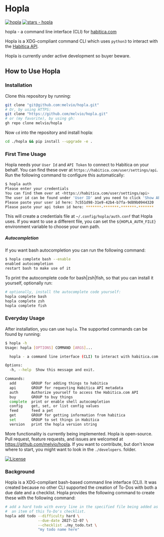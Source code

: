 # Hopla
[![hopla](https://img.shields.io/static/v1?label=melvio&message=hopla&color=blue&logo=github)](https://github.com/melvio/hopla) 
[![stars - hopla](https://img.shields.io/github/stars/melvio/hopla?style=social)](https://github.com/melvio/hopla)      

hopla - a command line interface (CLI) for [habitica.com](https://habitica.com)


Hopla is a XDG-compliant command CLI which uses `python3` to interact with 
the [Habitica API](https://habitica.com/apidoc/).

Hopla is currently under active development so buyer beware. 




## How to Use Hopla
### Installation
Clone this repository by running:
```bash
git clone "git@github.com:melvio/hopla.git"
# Or, by using HTTPS:
git clone "https://github.com/melvio/hopla.git"
# or (my favorite), by using gh:
gh repo clone melvio/hopla
```

Now `cd` into the repository and install hopla:
```bash
cd ./hopla && pip install --upgrade -e .
```


### First Time Usage
Hopla needs your `User Id` and `API Token` to connect to Habitica on your behalf.
You can find these over at `https://habitica.com/user/settings/api`.
Run the following command to configure this automatically:

```bash
$ hopla auth 
Please enter your credentials
You can find them over at <https://habitica.com/user/settings/api> 
The user id can be found under 'User ID' and you need to click 'Show API Token'
Please paste your user id here: 7c551d98-31e9-42b4-b7fa-9d89b0944320
Please paste your api token id here: *******-*******-*******-*******
```

This will create a credentials file at `~/.config/hopla/auth.conf` that
Hopla uses. If you want to use a different file, you can set the `${HOPLA_AUTH_FILE}`
environment variable to choose your own path.

##### Autocompletion
If you want bash autocompletion you can run the following command:
```bash
$ hopla complete bash --enable
enabled autocompletion
restart bash to make use of it
```

To print the autocomplete code for bash|zsh|fish, so that you can install 
it yourself, optionally run:
```bash
# optionally, install the autocomplete code yourself:
hopla complete bash
hopla complete zsh
hopla complete fish
```







### Everyday Usage
After installation, you can use `hopla`. 
The supported commands can be found by running:
```bash
$ hopla -h
Usage: hopla [OPTIONS] COMMAND [ARGS]...

  hopla - a command line interface (CLI) to interact with habitica.com

Options:
  -h, --help  Show this message and exit.

Commands:
  add       GROUP for adding things to habitica
  api       GROUP for requesting Habitica API metadata
  auth      Authorize yourself to access the Habitica.com API
  buy       GROUP to buy things
  complete  print or enable shell autocompletion
  config    get, set, or list config values
  feed      feed a pet
  get       GROUP for getting information from habitica
  set       GROUP to set things in Habitica
  version   print the hopla version string
```

More functionality is currently being implemented.
Hopla is open-source. Pull request, feature requests, and issues are welcomed at <https://github.com/melvio/hopla>.
If you want to contribute, but don't know where to start, you might want to look in the `./developers`. folder.

[![License](https://img.shields.io/badge/License-apache--2.0-blue)](#license)




### Background
Hopla is a XDG-compliant bash-based command line interface (CLI).
It was created because no other CLI supported the creation of To-Dos with both a due date and a checklist.
Hopla provides the following command to create these with the following command:

```bash
# add a hard todo with every line in the specified file being added as
#  an item of this To-Do's checklist.
hopla add todo --difficulty hard \
               --due-date 2027-12-07 \
               --checklist ./my_todo.txt \
               "my todo name here"
```






